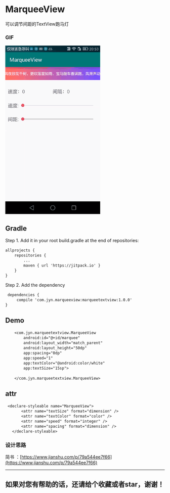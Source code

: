 # MarqueeView
可以调节间距的TextView跑马灯

### GIF
![Screenshot](screenshot/screenshot.gif)  

## Gradle  
Step 1. Add it in your root build.gradle at the end of repositories:

```
allprojects {
	repositories {
		...
		maven { url 'https://jitpack.io' }
	}
}
```
Step 2. Add the dependency 


```
 dependencies {
     compile 'com.jyn.marqueeview:marqueetextview:1.0.0'
}
 ```

## Demo 
```
    <com.jyn.marqueetextview.MarqueeView
        android:id="@+id/marquee"
        android:layout_width="match_parent"
        android:layout_height="50dp"
        app:spacing="0dp"
        app:speed="1"
        app:textColor="@android:color/white"
        app:textSize="15sp">

    </com.jyn.marqueetextview.MarqueeView>
```

## attr  
 
 ```
  <declare-styleable name="MarqueeView">
        <attr name="textSize" format="dimension" />
        <attr name="textColor" format="color" />
        <attr name="speed" format="integer" />
        <attr name="spacing" format="dimension" />
    </declare-styleable>
 ```
 
 
### 设计思路
 
 简书 ：[https://www.jianshu.com/p/79a544ee7f66](https://www.jianshu.com/p/79a544ee7f66)
 
 ---
 如果对您有帮助的话，还请给个收藏或者star，谢谢！
 ---